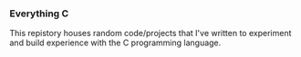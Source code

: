 <h3>Everything C</h3>

This repistory houses random code/projects that I've written to experiment and build experience with the C programming language. 
